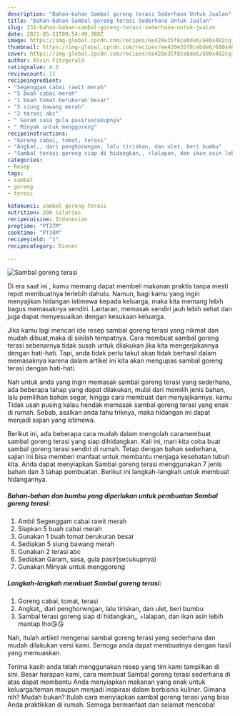 ```yaml
---
description: "Bahan-bahan Sambal goreng terasi Sederhana Untuk Jualan"
title: "Bahan-bahan Sambal goreng terasi Sederhana Untuk Jualan"
slug: 331-bahan-bahan-sambal-goreng-terasi-sederhana-untuk-jualan
date: 2021-05-21T09:54:49.388Z
image: https://img-global.cpcdn.com/recipes/ee420e35f8cebde6/680x482cq70/sambal-goreng-terasi-foto-resep-utama.jpg
thumbnail: https://img-global.cpcdn.com/recipes/ee420e35f8cebde6/680x482cq70/sambal-goreng-terasi-foto-resep-utama.jpg
cover: https://img-global.cpcdn.com/recipes/ee420e35f8cebde6/680x482cq70/sambal-goreng-terasi-foto-resep-utama.jpg
author: Alvin Fitzgerald
ratingvalue: 4.6
reviewcount: 11
recipeingredient:
- "Segenggam cabai rawit merah"
- "5 buah cabai merah"
- "1 buah tomat berukuran besar"
- "5 siung bawang merah"
- "2 terasi abc"
- " Garam sasa gula pasirsecukupnya"
- " Minyak untuk menggoreng"
recipeinstructions:
- "Goreng cabai, tomat, terasi"
- "Angkat,, dari penghorwngan, lalu tiriskan, dan ulet, beri bumbu"
- "Sambal terasi goreng siap di hidangkan,, +lalapan, dan ikan asin lebih mantap lho😘😘"
categories:
- Resep
tags:
- sambal
- goreng
- terasi

katakunci: sambal goreng terasi 
nutrition: 200 calories
recipecuisine: Indonesian
preptime: "PT37M"
cooktime: "PT38M"
recipeyield: "1"
recipecategory: Dinner

---
```



![Sambal goreng terasi](https://img-global.cpcdn.com/recipes/ee420e35f8cebde6/680x482cq70/sambal-goreng-terasi-foto-resep-utama.jpg)

Di era  saat ini , kamu memang dapat membeli makanan praktis tanpa mesti repot membuatnya terlebih dahulu. Namun, bagi kamu yang ingin menyajikan hidangan istimewa kepada keluarga, maka kita memang lebih bagus memasaknya sendiri. Lantaran, memasak sendiri jauh lebih sehat dan juga dapat menyesuaikan dengan kesukaan keluarga.

Jika kamu lagi mencari ide resep sambal goreng terasi yang nikmat dan mudah dibuat,maka di sinilah tempatnya. Cara membuat sambal goreng terasi  sebenarnya tidak susah untuk dilakukan jika kita mengerjakannya dengan hati-hati. Tapi, anda tidak perlu takut akan tidak berhasil dalam memasaknya 
karena dalam artikel ini kita akan mengupas sambal goreng terasi dengan hati-hati.  



Nah untuk anda yang ingin memasak sambal goreng terasi yang sederhana, ada beberapa tahap yang dapat dilakukan, mulai dari memilih jenis bahan, lalu pemilihan bahan segar, hingga cara membuat dan menyajikannya. kamu Tidak usah pusing kalau hendak memasak sambal goreng terasi yang enak di rumah. Sebab, asalkan anda  tahu triknya, maka hidangan ini dapat menjadi sajian yang istimewa.

Berikut ini, ada beberapa cara mudah dalam mengolah caramembuat sambal goreng terasi yang siap dihidangkan. Kali ini, mari kita coba buat sambal goreng terasi sendiri di rumah. Tetap dengan bahan sederhana, sajian ini bisa memberi manfaat untuk membantu menjaga kesehatan tubuh kita. Anda dapat menyiapkan Sambal goreng terasi menggunakan 7 jenis bahan dan 3 tahap pembuatan. Berikut ini langkah-langkah untuk membuat hidangannya.

<!--inarticleads1-->

##### Bahan-bahan dan bumbu yang diperlukan untuk pembuatan Sambal goreng terasi:

1. Ambil Segenggam cabai rawit merah
1. Siapkan 5 buah cabai merah
1. Gunakan 1 buah tomat berukuran besar
1. Sediakan 5 siung bawang merah
1. Gunakan 2 terasi abc
1. Sediakan  Garam, sasa, gula pasir(secukupnya)
1. Gunakan  Minyak untuk menggoreng




<!--inarticleads2-->

##### Langkah-langkah membuat Sambal goreng terasi:

1. Goreng cabai, tomat, terasi
1. Angkat,, dari penghorwngan, lalu tiriskan, dan ulet, beri bumbu
1. Sambal terasi goreng siap di hidangkan,, +lalapan, dan ikan asin lebih mantap lho😘😘




Nah, itulah artikel mengenai  sambal goreng terasi  yang sederhana dan mudah dilakukan versi kami. Semoga anda dapat membuatnya dengan hasil yang memuaskan. 

Terima kasih anda telah menggunakan resep yang tim kami tampilkan di sini. Besar harapan kami, cara membuat  Sambal goreng terasi sederhana di atas dapat membantu Anda menyiapkan makanan yang enak untuk keluarga/teman maupun menjadi inspirasi dalam berbisnis kuliner. Gimana nih? Mudah bukan? Itulah cara menyiapkan sambal goreng terasi yang bisa Anda praktikkan di rumah. Semoga bermanfaat dan selamat mencoba!

